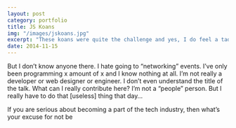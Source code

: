 ```yaml
---
layout: post
category: portfolio
title: JS Koans
img: "/images/jskoans.jpg"
excerpt: "These koans were quite the challenge and yes, I do feel a tad bit more enlighted upon their completion."
date: 2014-11-15
---
```


But I don’t know anyone there. I hate going to “networking” events. I’ve only been programming x amount of x and I know nothing at all. I’m not really a developer or web designer or engineer. I don’t even understand the title of the talk. What can I really contribute here? I’m not a “people” person. But I really have to do that [useless] thing that day…

If you are serious about becoming a part of the tech industry, then what’s your excuse for not be
